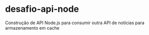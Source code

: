 # desafio-api-node
Construção de API Node.js para consumir outra API de notícias para armazenamento em cache
